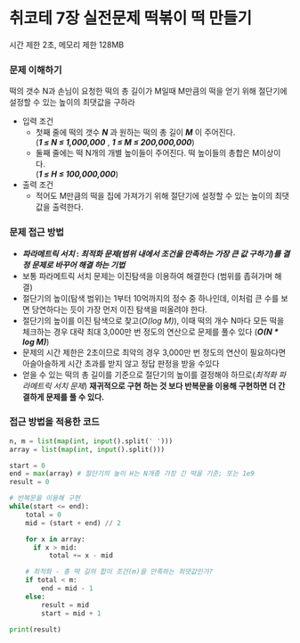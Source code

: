  # 취코테 7장 실전문제 떡볶이 떡 만들기
 시간 제한 2초, 메모리 제한 128MB
    
### 문제 이해하기
떡의 갯수 N과 손님이 요청한 떡의 총 길이가 M일때 M만큼의 떡을 얻기 위해 절단기에 설정할 수 있는 높이의 최댓값을 구하라
- 입력 조건
    -  첫째 줄에 떡의 갯수 **_N_** 과 원하는 떡의 총 길이 **_M_** 이 주어진다.<br>
     (**_1 ≤ N ≤ 1,000,000_** , **_1 ≤ M ≤ 200,000,000_**) 
    - 둘째 줄에는 떡 N개의 개별 높이들이 주어진다. 떡 높이들의 총합은 M이상이다.<br>
    (**_1 ≤ H ≤ 100,000,000_**)
- 출력 조건
    - 적어도 M만큼의 떡을 집에 가져가기 위해 절단기에 설정할 수 있는 높이의 최댓값을 출력한다.   

### 문제 접근 방법
- **_파라메트릭 서치_ : _최적화 문제(범위 내에서 조건을 만족하는 가장 큰 값 구하기)를 결정 문제로 바꾸어 해결 하는 기법_**
- 보통 파라메트릭 서치 문제는 이진탐색을 이용하여 해결한다 (범위를 좁혀가며 해결)
- 절단기의 높이(탐색 범위)는 1부터 10억까지의 정수 중 하나인데, 이처럼 큰 수를 보면 당연하다는 듯이 가장 먼저 이진 탐색을 떠올려야 한다.
- 절단기의 높이를 이진 탐색으로 찾고(_O(log M)_), 이때 떡의 개수 N마다 모든 떡을 체크하는 경우 대략 최대 3,000만 번 정도의 연산으로 문제를 풀수 있다 (**_O(N * log M)_**)
- 문제의 시간 제한은 2초이므로 최악의 경우 3,000만 번 정도의 연산이 필요하다면 아슬아슬하게 시간 초과를 받지 않고 정답 판정을 받을 수있다
- 얻을 수 있는 떡의 총 길이를 기준으로 절단기의 높이를 결정해야 하므로(_최적화 파라메트릭 서치 문제_) **재귀적으로 구현 하는 것 보다 반복문을 이용해 구현하면 더 간결하게 문제를 풀 수 있다.**

### 접근 방법을 적용한 코드
```python
n, m = list(map(int, input().split(' '))) 
array = list(map(int, input().split()))

start = 0
end = max(array) # 절단기의 높이 H는 N개중 가장 긴 떡을 기준; 또는 1e9
result = 0

# 반복문을 이용해 구현
while(start <= end):
    total = 0
    mid = (start + end) // 2

    for x in array:
      if x > mid:
          total += x - mid

    # 최적화 - 총 떡 길의 합이 조건(m)을 만족하는 최댓값인가?
    if total < m:
        end = mid - 1
    else:
        result = mid
        start = mid + 1    

print(result)   
```

